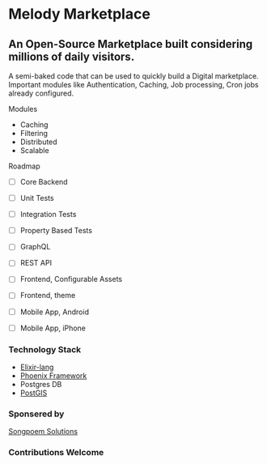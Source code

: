 # Melody Marketplace

## An Open-Source Marketplace built considering millions of daily visitors.

A semi-baked code that can be used to quickly build a Digital marketplace.
Important modules like Authentication, Caching, Job processing, Cron jobs already configured.

Modules
- Caching
- Filtering
- Distributed
- Scalable

Roadmap
- [ ] Core Backend
- [ ] Unit Tests
- [ ] Integration Tests
- [ ] Property Based Tests
- [ ] GraphQL
- [ ] REST API
- [ ] Frontend, Configurable Assets
- [ ] Frontend, theme
- [ ] Mobile App, Android
- [ ] Mobile App, iPhone


### Technology Stack
- [Elixir-lang](https://elixir-lang.org/)
- [Phoenix Framework](https://www.phoenixframework.org/)
- Postgres DB
- [PostGIS](https://postgis.net/)

### Sponsered by
[Songpoem Solutions](https://www.songpoem.com/)

### Contributions Welcome